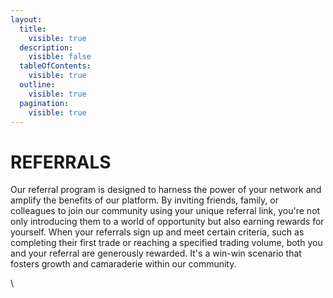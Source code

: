 ```yaml
---
layout:
  title:
    visible: true
  description:
    visible: false
  tableOfContents:
    visible: true
  outline:
    visible: true
  pagination:
    visible: true
---
```


# REFERRALS

Our referral program is designed to harness the power of your network and amplify the benefits of our platform. By inviting friends, family, or colleagues to join our community using your unique referral link, you're not only introducing them to a world of opportunity but also earning rewards for yourself. When your referrals sign up and meet certain criteria, such as completing their first trade or reaching a specified trading volume, both you and your referral are generously rewarded. It's a win-win scenario that fosters growth and camaraderie within our community.

\

